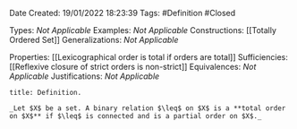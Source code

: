 <div class="topSpace"></div>

Date Created: 19/01/2022 18:23:39
Tags: #Definition #Closed 

Types: _Not Applicable_
Examples: _Not Applicable_
Constructions: [[Totally Ordered Set]]
Generalizations: _Not Applicable_

Properties: [[Lexicographical order is total if orders are total]]
Sufficiencies: [[Reflexive closure of strict orders is non-strict]]
Equivalences: _Not Applicable_
Justifications: _Not Applicable_

``` ad-Definition
title: Definition.

_Let $X$ be a set. A binary relation $\leq$ on $X$ is a **total order on $X$** if $\leq$ is connected and is a partial order on $X$._

```
